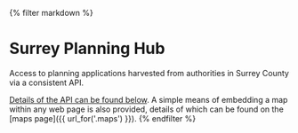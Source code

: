 {% filter markdown %}
# Surrey Planning Hub

Access to planning applications harvested from authorities in Surrey County via a consistent API.

[Details of the API can be found below](#api). A simple means of embedding a map within any web page is also provided, details of which can be found on the [maps page]({{ url_for('.maps') }}).
{% endfilter %}
